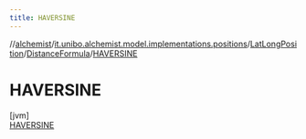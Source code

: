 ```yaml
---
title: HAVERSINE
---
```

//[alchemist](../../../../../index.html)/[it.unibo.alchemist.model.implementations.positions](../../../index.html)/[LatLongPosition](../../index.html)/[DistanceFormula](../index.html)/[HAVERSINE](index.html)



# HAVERSINE



[jvm]\
[HAVERSINE](index.html)


